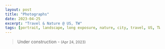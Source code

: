 ```yaml
---
layout: post
title: "Photographs"
date: 2023-04-25
excerpt: "Travel & Nature @ US, TW"
tags: [portrait, landscape, long exposure, nature, city, travel, US, TW]
---
```


> Under construction - <small>(Apr 24, 2023)</small> <br/>

<br/>